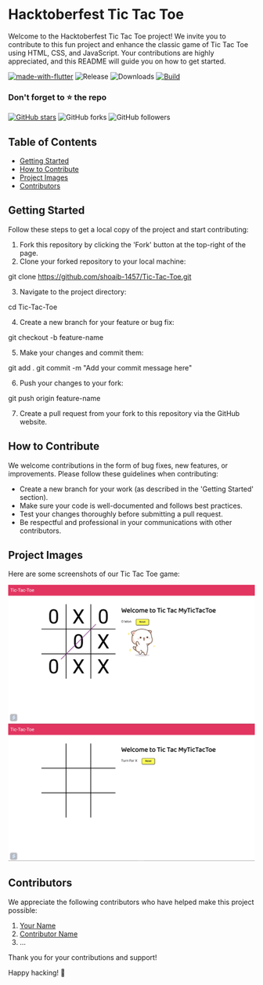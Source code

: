 # Hacktoberfest Tic Tac Toe

Welcome to the Hacktoberfest Tic Tac Toe project! We invite you to contribute to this fun project and enhance the classic game of Tic Tac Toe using HTML, CSS, and JavaScript. Your contributions are highly appreciated, and this README will guide you on how to get started.

[![made-with-flutter](https://img.shields.io/badge/Made%20with-Flutter-1f425f.svg)](https://flutter.dev/) ![Release](https://img.shields.io/github/v/release/TheGuyDangerous/Voicerra) ![Downloads](https://img.shields.io/github/downloads/TheGuyDangerous/Voicerra/total)
[![Build](https://github.com/TheGuyDangerous/Voicerra/actions/workflows/flutter-ci.yml/badge.svg)](https://github.com/TheGuyDangerous/Voicerra/actions/workflows/flutter-ci.yml)

### Don't forget to :star: the repo

[![GitHub stars](https://img.shields.io/github/stars/shoaib-1457/Tic-Tac-Toe.svg?style=social&label=Star)](https://github.com//shoaib-1457/Tic-Tac-Toe) ![GitHub forks](https://img.shields.io/github/forks/shoaib-1457/Tic-Tac-Toe.svg?style=social&label=Forks) ![GitHub followers](https://img.shields.io/github/followers/neutx.svg?style=social&label=Follow)


## Table of Contents
- [Getting Started](#getting-started)
- [How to Contribute](#how-to-contribute)
- [Project Images](#project-images)
- [Contributors](#contributors)

## Getting Started

Follow these steps to get a local copy of the project and start contributing:

1. Fork this repository by clicking the 'Fork' button at the top-right of the page.
2. Clone your forked repository to your local machine:

git clone https://github.com/shoaib-1457/Tic-Tac-Toe.git

3. Navigate to the project directory:

cd Tic-Tac-Toe

4. Create a new branch for your feature or bug fix:

git checkout -b feature-name

5. Make your changes and commit them:

git add .
git commit -m "Add your commit message here"

6. Push your changes to your fork:

git push origin feature-name

7. Create a pull request from your fork to this repository via the GitHub website.

## How to Contribute

We welcome contributions in the form of bug fixes, new features, or improvements. Please follow these guidelines when contributing:

- Create a new branch for your work (as described in the 'Getting Started' section).
- Make sure your code is well-documented and follows best practices.
- Test your changes thoroughly before submitting a pull request.
- Be respectful and professional in your communications with other contributors.

## Project Images

Here are some screenshots of our Tic Tac Toe game:

![Tic Tac Toe Screenshot 1](/assets/media/pic1.jpg)
![Tic Tac Toe Screenshot 2](/assets/media/pic2.jpg)

## Contributors

We appreciate the following contributors who have helped make this project possible:

1. [Your Name](https://github.com/shoaib-1457)
2. [Contributor Name](https://github.com/neutx)
3. ...

Thank you for your contributions and support!

Happy hacking! 🚀
